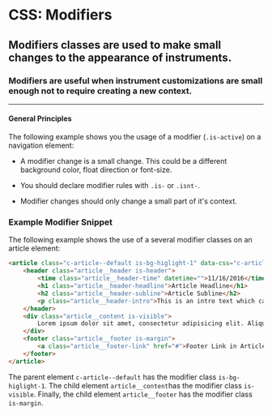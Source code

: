 # CSS: Modifiers

## Modifiers classes are used to make small changes to the appearance of instruments. 

### Modifiers are useful when instrument customizations are small enough not to require creating a new context.
---

#### General Principles

The following example shows you the usage of a modifier (`.is-active`) on a navigation element: 
               
- A modifier change is a small change. This could be a different background color, float direction or font-size. 

- You should declare modifier rules with `.is-` or `.isnt-`. 

- Modifier changes should only change a small part of it's context.

### Example Modifier Snippet

The following example shows the use of a several modifier classes on an article element: 

``` html
<article class="c-article--default is-bg-higlight-1" data-css="c-article">
	<header class="article__header is-header">
		<time class="article__header-time" datetime="">11/16/2016</time>
		<h1 class="article__header-headline">Article Headline</h1>
		<h2 class="article__header-subline">Article Subline</h2>
		<p class="article__header-intro">This is an intro text which can be used in every article component.</p>
	</header>
	<div class="article__content is-visible">
		Lorem ipsum dolor sit amet, consectetur adipisicing elit. Aliquam aperiam architecto atque cupiditate dicta earum ex facilis harum incidunt, laboriosam officiis placeat quas recusandae, rerum, sit tempore tenetur. Impedit, velit.
	</div>
	<footer class="article__footer is-margin">
		<a class="article__footer-link" href="#">Footer Link in Article</a>
	</footer>
</article>
```

The parent element `c-article--default` has the modifier class `is-bg-higlight-1`. The child element `article__content`has
the modifier class `is-visible`. Finally, the child element `article__footer` has the modifier class `is-margin`.
 
 
